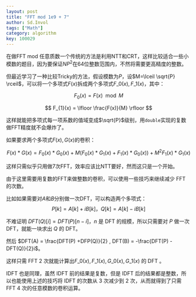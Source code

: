```yaml
---
layout: post
title: "FFT mod 1e9 + 7"
author: Sd.Invol
tags: ["Math"]
category: algorithm
key: 100029
---
```


在做FFT mod 任意质数一个传统的方法是利用NTT和CRT，这样比较适合一些小模数的题目，因为要保证$NP^2$在64位整数范围内，不然将需要更高精度的整数。

但最近学习了一种比较Tricky的方法，假设模数为$P$，设$M=\lceil \sqrt{P} \rceil$，可以将一个多项式$F(x)$拆成两个多项式$F\_{0}(x),F\_{1}(x)$，其中：

$$
F_{0}(x) = F(x) \mod M
$$

$$
F_{1}(x) = \lfloor \frac{F(x)}{M} \rfloor
$$

这样就能把多项式每一项系数的值域变成$\sqrt{P}$级别，用`double`实现的复数做FFT精度就不会爆炸了。

如果要求两个多项式$F(x),G(x)$的卷积：

$$
F(x) * G(x) = F_{0}(x) * G_{0}(x)+M(F_{0}(x) * G_{1}(x)+F_{1}(x) * G_{0}(x))+M^2F_{1}(x) * G_{1}(x)
$$

这样只需似乎只用做7次FFT，效率应该比NTT要好，然而这只是一个开始。

由于这里需要用复数的FFT来做整数的卷积，可以使用一些技巧来继续减少 FFT 的次数。

比如如果需要对$A$和$B$分别做一次DFT，可以构造两个多项式：
$$P[k] = A[k] + i B[k]，Q[k] = A[k] - iB[k]$$

不难证明 $DFT(Q)[i] = DFT(P)[n - i]$，$n$ 是 DFT 的规模，所以只需要对 $P$ 做一次 DFT，就能一块求出 $Q$ 的 DFT。

然后 $DFT(A) = \frac{DFT(P) +DFP(Q)}{2} ,  DFT(B) = -\frac{DFT(P) - DFT(Q)}{2}i$。

这样只需 FFT 2 次就能计算出$F\_{0}(x),F\_{1}(x), G\_{0}(x),G\_{1}(x)$ 的 DFT 。

IDFT 也是同理，虽然 IDFT 前的结果是复数，但是 IDFT 后的结果都是整数，所以也能使用上述的技巧将 IDFT 的次数从 3 次减少到 2 次，从而就得到了只需 FFT 4 次的任意模数的卷积运算。
